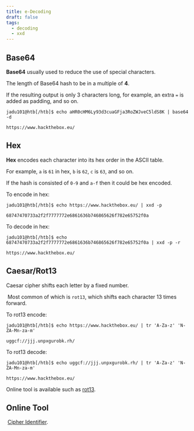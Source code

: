 ```yaml
---
title: e-Decoding
draft: false
tags:
  - decoding
  - xxd
---
```

## Base64

**Base64** usually used to reduce the use of special characters.

The length of Base64 hash to be in a multiple of **4**.

If the resulting output is only 3 characters long, for example, an extra `=` is added as padding, and so on.

```shell-session
jadu101@htb[/htb]$ echo aHR0cHM6Ly93d3cuaGFja3RoZWJveC5ldS8K | base64 -d

https://www.hackthebox.eu/
```

## Hex

**Hex** encodes each character into its hex order in the ASCII table. 

For example, `a` is `61` in hex, `b` is `62`, `c` is `63`, and so on.

If the hash is consisted of `0-9` and `a-f` then it could be hex encoded. 

To encode in hex:

```shell-session
jadu101@htb[/htb]$ echo https://www.hackthebox.eu/ | xxd -p

68747470733a2f2f7777772e6861636b746865626f782e65752f0a
```

To decode in hex:

```shell-session
jadu101@htb[/htb]$ echo 68747470733a2f2f7777772e6861636b746865626f782e65752f0a | xxd -p -r

https://www.hackthebox.eu/
```


## Caesar/Rot13

Caesar cipher shifts each letter by a fixed number.

 Most common of which is `rot13`, which shifts each character 13 times forward.

To rot13 encode:

```shell-session
jadu101@htb[/htb]$ echo https://www.hackthebox.eu/ | tr 'A-Za-z' 'N-ZA-Mn-za-m'

uggcf://jjj.unpxgurobk.rh/
```

To rot13 decode:

```shell-session
jadu101@htb[/htb]$ echo uggcf://jjj.unpxgurobk.rh/ | tr 'A-Za-z' 'N-ZA-Mn-za-m'

https://www.hackthebox.eu/
```

Online tool is available such as [rot13](https://rot13.com/).

## Online Tool

 [Cipher Identifier](https://www.boxentriq.com/code-breaking/cipher-identifier).

